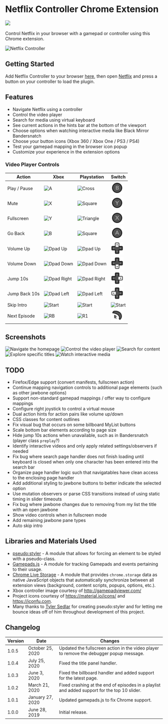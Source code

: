 # Netflix Controller Chrome Extension

[![](https://img.shields.io/chrome-web-store/v/kjgfkjidgcfgbabbhjephchohcghcdkf.svg)](https://chrome.google.com/webstore/detail/netflix-controller/kjgfkjidgcfgbabbhjephchohcghcdkf)

Control Netflix in your browser with a gamepad or controller using this Chrome extension.

![Netflix Controller](/webstore-assets/promo-large.png)

## Getting Started

Add Netflix Controller to your browser [here](https://chrome.google.com/webstore/detail/netflix-controller/kjgfkjidgcfgbabbhjephchohcghcdkf), then open [Netflix](https://www.netflix.com/browse) and press a button on your controller to load the plugin.

## Features

* Navigate Netflix using a controller
* Control the video player
* Search for media using virtual keyboard
* See current actions in the hints bar at the bottom of the viewport
* Choose options when watching interactive media like Black Mirror Bandersnatch
* Choose your button icons (Xbox 360 / Xbox One / PS3 / PS4)
* Test your gamepad mapping in the browser icon popup
* Customize your experience in the extension options

### Video Player Controls

| Action | Xbox | Playstation | Switch |
|--------|------|-------------|--------|
| Play / Pause  | <img alt='A' src='static/buttons/Xbox%20One/XboxOne_A.png' width='40'>                   | <img alt='Cross' src='static/buttons/PS4/PS4_Cross.png' width='40'>           |<img alt='B' src='static/buttons/Switch/Switch_B.png' width='40'>                   |
| Mute          | <img alt='X' src='static/buttons/Xbox%20One/XboxOne_X.png' width='40'>                   | <img alt='Square' src='static/buttons/PS4/PS4_Square.png' width='40'>         |<img alt='Y' src='static/buttons/Switch/Switch_Y.png' width='40'>                   |
| Fullscreen    | <img alt='Y' src='static/buttons/Xbox%20One/XboxOne_Y.png' width='40'>                   | <img alt='Triangle' src='static/buttons/PS4/PS4_Triangle.png' width='40'>     |<img alt='X' src='static/buttons/Switch/Switch_X.png' width='40'>                   |
| Go Back       | <img alt='B' src='static/buttons/Xbox%20One/XboxOne_B.png' width='40'>                   | <img alt='Square' src='static/buttons/PS4/PS4_Square.png' width='40'>         |<img alt='A' src='static/buttons/Switch/Switch_A.png' width='40'>                   |
| Volume Up     | <img alt='Dpad Up' src='static/buttons/Xbox%20One/XboxOne_Dpad_Up.png' width='40'>       | <img alt='Dpad Up' src='static/buttons/PS4/PS4_Dpad_Up.png' width='40'>       |<img alt='Dpad Up' src='static/buttons/Switch/Switch_Dpad_Up.png' width='40'>       |
| Volume Down   | <img alt='Dpad Down' src='static/buttons/Xbox%20One/XboxOne_Dpad_Down.png' width='40'>   | <img alt='Dpad Down' src='static/buttons/PS4/PS4_Dpad_Down.png' width='40'>   |<img alt='Dpad Down' src='static/buttons/Switch/Switch_Dpad_Down.png' width='40'>   |
| Jump 10s      | <img alt='Dpad Right' src='static/buttons/Xbox%20One/XboxOne_Dpad_Right.png' width='40'> | <img alt='Dpad Right' src='static/buttons/PS4/PS4_Dpad_Right.png' width='40'> |<img alt='Dpad Right' src='static/buttons/Switch/Switch_Dpad_Right.png' width='40'> |
| Jump Back 10s | <img alt='Dpad Left' src='static/buttons/Xbox%20One/XboxOne_Dpad_Left.png' width='40'>   | <img alt='Dpad Left' src='static/buttons/PS4/PS4_Dpad_Left.png' width='40'>   |<img alt='Dpad Left' src='static/buttons/Switch/Switch_Dpad_Left.png' width='40'>   |
| Skip Intro    | <img alt='Start' src='static/buttons/Xbox%20One/XboxOne_Menu.png' width='40'>            | <img alt='Start' src='static/buttons/PS4/PS4_Options.png' width='40'>         |<img alt='Start' src='static/buttons/Switch/Switch_Menu.png' width='40'>            |
| Next Episode  | <img alt='RB' src='static/buttons/Xbox%20One/XboxOne_RB.png' width='40'>                 | <img alt='R1' src='static/buttons/PS4/PS4_R1.png' width='40'>                 |<img alt='R' src='static/buttons/Switch/Switch_R.png' width='40'>                 |

## Screenshots

![Navigate the homepage](/webstore-assets/screenshot-browse.jpg)
![Control the video player](/webstore-assets/screenshot-watch.jpg)
![Search for content](/webstore-assets/screenshot-search.jpg)
![Explore specific titles](/webstore-assets/screenshot-jawbone.jpg)
![Watch interactive media](/webstore-assets/screenshot-interactive.png)


## TODO
* Firefox/Edge support (convert manifests, fullscreen action)
* Continue mapping navigation controls to additional page elements (such as other jawbone options)
* Support non-standard gamepad mappings / offer way to configure mappings
* Configure right joystick to control a virtual mouse
* Dual action hints for action pairs like volume up/down
* CSS classes for content outlines
* Fix visual bug that occurs on some billboard MyList buttons
* Scale bottom bar elements according to page size
* Hide jump 10s actions when unavailable, such as in Bandersnatch (player class `preplay`?)
* Identify interactive videos and only apply related settings/observers if needed
* Fix bug where search page handler does not finish loading until keyboard is closed when only one character has been entered into the search bar
* Organize page handler logic such that navigatables have clean access to the enclosing page handler
* Add additional styling to jawbone buttons to better indicate the selected option
* Use mutation observers or parse CSS transitions instead of using static timing in slider timeouts
* Fix bug where jawbone changes due to removing from my list the title with an open jawbone
* Show video controls when in fullscreen mode
* Add remaining jawbone pane types
* Auto skip intro

## Libraries and Materials Used
* [pseudo:styler](https://github.com/TSedlar/pseudo-styler) - A module that allows for forcing an element to be styled with a pseudo-class.
* [Gamepads.js](https://github.com/FThompson/Gamepads.js) - A module for tracking Gamepads and events pertaining to their usage.
* [Chrome Live Storage](https://github.com/FThompson/ChromeLiveStorage) - A module that provides `chrome.storage` data as native JavaScript objects that automatically synchronize between all extension views (background, content scripts, popups, options, etc.).
* Xbox controller image courtesy of http://gamepadviewer.com/
* Project icons courtesy of https://material.io/icons/ and https://iconfu.com.
* Many thanks to [Tyler Sedlar](https://github.com/TSedlar) for creating pseudo:styler and for letting me bounce ideas off of him throughout development of this project.

## Changelog
| Version | Date | Changes |
|---------|------|---------|
| 1.0.5 | October 25, 2020 | Updated the fullscreen action in the video player to remove the debugger popup message. |
| 1.0.4 | July 25, 2020 | Fixed the title panel handler. |
| 1.0.3 | June 3, 2020 | Fixed the billboard handler and added support for the latest page. |
| 1.0.2 | March 21, 2020 | Fixed crashing at the end of episodes in a playlist and added support for the top 10 slider. |
| 1.0.1 | January 27, 2020 | Updated gamepads.js to fix Chrome support. |
| 1.0.0 | June 28, 2019 | Initial release.